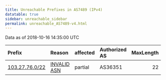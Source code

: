 ```yaml
---
title: Unreachable Prefixes in AS7489 (IPv4)
datatable: true
sidebar: unreachable_sidebar
permalink: unreachable_AS7489-v4.html
---
```


Data as of 2018-10-16 14:35:00 UTC


<div class="datatable-begin"></div>

| Prefix                                                 | Reason                                                                                               | affected   | Authorized AS   |   MaxLength | Anchor                                       |   unreachable /24s |
|:-------------------------------------------------------|:-----------------------------------------------------------------------------------------------------|:-----------|:----------------|------------:|:---------------------------------------------|-------------------:|
| [103.27.76.0/22](https://stat.ripe.net/103.27.76.0/22) | [INVALID ASN](https://rpki-validator.ripe.net/announcement-preview?asn=AS7489&prefix=103.27.76.0/22) | partial    | AS36351         |          22 | [APNIC](unreachable_APNIC_RPKI_Root-v4.html) |                  4 |

<div class="datatable-end"></div>